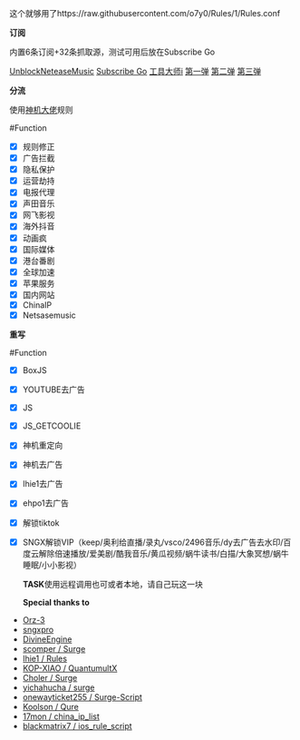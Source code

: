 这个就够用了https://raw.githubusercontent.com/o7y0/Rules/1/Rules.conf


  **订阅**
  
内置6条订阅+32条抓取源，测试可用后放在Subscribe Go

[UnblockNeteaseMusic](https://raw.githubusercontent.com/o7y0/GeneralSubscribe/main/UnblockNeteaseMusic/UnblockNeteaseMusic.txt)
[Subscribe Go](https://raw.githubusercontent.com/o7y0/GeneralSubscribe/main/Subscribe%20Go)
[工具大师i](https://link.gimhoy.com/1drv/aHR0cHM6Ly8xZHJ2Lm1zL3QvcyFBakdEc3oydC1PRFJnZ0ZuU1YtNi0xQk1NMW13P2U9MzdITlB4)
[第一弹](https://gooii.ml/v2ray/sub)
[第二弹](https://gooii.ml/ss/sub)
[第三弹](https://gooii.ml/ssr/sub)

  **分流**
  
使用[神机大佬](https://github.com/DivineEngine/Profiles/tree/master)规则

#Function
- [x] 规则修正
- [x] 广告拦截
- [x] 隐私保护
- [x] 运营劫持
- [x] 电报代理
- [x] 声田音乐
- [x] 网飞影视
- [x] 海外抖音
- [x] 动画疯
- [x] 国际媒体
- [x] 港台番剧
- [x] 全球加速
- [x] 苹果服务
- [x] 国内网站
- [x] ChinaIP
- [x] Netsasemusic

**重写**

#Function
- [x] BoxJS
- [x] YOUTUBE去广告
- [x] JS
- [x] JS_GETCOOLIE
- [x] 神机重定向
- [x] 神机去广告
- [x] lhie1去广告
- [x] ehpo1去广告
- [x] 解锁tiktok
- [x] SNGX解锁VIP（keep/奥利给直播/录丸/vsco/2496音乐/dy去广告去水印/百度云解除倍速播放/爱美剧/酷我音乐/黄瓜视频/蜗牛读书/白描/大象冥想/蜗牛睡眠/小小影视）

  **TASK**使用远程调用也可或者本地，请自己玩这一块
  
  
  **Special thanks to**
 - [Orz-3](https://github.com/Orz-3/QuantumultX/master/)
 - [sngxpro](https://github.com/sngxpro/QuanX/master/)
 - [DivineEngine](https://github.com/DivineEngine/Profiles/tree/master)
 - [scomper / Surge](https://github.com/scomper/Surge)
 - [lhie1 / Rules](https://github.com/lhie1/Rules)
 - [KOP-XIAO / QuantumultX](https://github.com/KOP-XIAO/QuantumultX)
 - [Choler / Surge](https://github.com/Choler/Surge)
 - [yichahucha / surge](https://github.com/yichahucha/surge)
 - [onewayticket255 / Surge-Script](https://github.com/onewayticket255/Surge-Script)
 - [Koolson / Qure](https://github.com/Koolson/Qure)
 - [17mon / china_ip_list](https://github.com/17mon/china_ip_list)
 - [blackmatrix7 / ios_rule_script](https://github.com/blackmatrix7/ios_rule_script)
